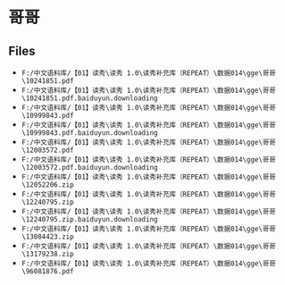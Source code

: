 # 哥哥

## Files

- `F:/中文语料库/【01】读秀\读秀 1.0\读秀补充库（REPEAT）\数据014\gge\哥哥\10241851.pdf`
- `F:/中文语料库/【01】读秀\读秀 1.0\读秀补充库（REPEAT）\数据014\gge\哥哥\10241851.pdf.baiduyun.downloading`
- `F:/中文语料库/【01】读秀\读秀 1.0\读秀补充库（REPEAT）\数据014\gge\哥哥\10999843.pdf`
- `F:/中文语料库/【01】读秀\读秀 1.0\读秀补充库（REPEAT）\数据014\gge\哥哥\10999843.pdf.baiduyun.downloading`
- `F:/中文语料库/【01】读秀\读秀 1.0\读秀补充库（REPEAT）\数据014\gge\哥哥\12003572.pdf`
- `F:/中文语料库/【01】读秀\读秀 1.0\读秀补充库（REPEAT）\数据014\gge\哥哥\12003572.pdf.baiduyun.downloading`
- `F:/中文语料库/【01】读秀\读秀 1.0\读秀补充库（REPEAT）\数据014\gge\哥哥\12052206.zip`
- `F:/中文语料库/【01】读秀\读秀 1.0\读秀补充库（REPEAT）\数据014\gge\哥哥\12240795.zip`
- `F:/中文语料库/【01】读秀\读秀 1.0\读秀补充库（REPEAT）\数据014\gge\哥哥\12240795.zip.baiduyun.downloading`
- `F:/中文语料库/【01】读秀\读秀 1.0\读秀补充库（REPEAT）\数据014\gge\哥哥\13084423.zip`
- `F:/中文语料库/【01】读秀\读秀 1.0\读秀补充库（REPEAT）\数据014\gge\哥哥\13179238.zip`
- `F:/中文语料库/【01】读秀\读秀 1.0\读秀补充库（REPEAT）\数据014\gge\哥哥\96081876.pdf`
